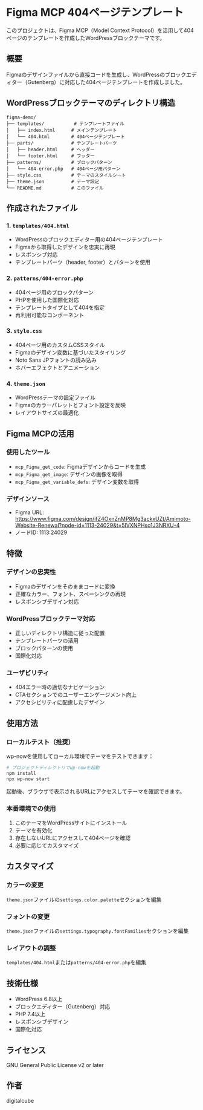 # Figma MCP 404ページテンプレート

このプロジェクトは、Figma MCP（Model Context Protocol）を活用して404ページのテンプレートを作成したWordPressブロックテーマです。

## 概要

Figmaのデザインファイルから直接コードを生成し、WordPressのブロックエディター（Gutenberg）に対応した404ページテンプレートを作成しました。

## WordPressブロックテーマのディレクトリ構造

```
figma-demo/
├── templates/           # テンプレートファイル
│   ├── index.html      # メインテンプレート
│   └── 404.html        # 404ページテンプレート
├── parts/              # テンプレートパーツ
│   ├── header.html     # ヘッダー
│   └── footer.html     # フッター
├── patterns/           # ブロックパターン
│   └── 404-error.php   # 404ページ用パターン
├── style.css           # テーマのスタイルシート
├── theme.json          # テーマ設定
└── README.md           # このファイル
```

## 作成されたファイル

### 1. `templates/404.html`
- WordPressのブロックエディター用の404ページテンプレート
- Figmaから取得したデザインを忠実に再現
- レスポンシブ対応
- テンプレートパーツ（header, footer）とパターンを使用

### 2. `patterns/404-error.php`
- 404ページ用のブロックパターン
- PHPを使用した国際化対応
- テンプレートタイプとして404を指定
- 再利用可能なコンポーネント

### 3. `style.css`
- 404ページ用のカスタムCSSスタイル
- Figmaのデザイン変数に基づいたスタイリング
- Noto Sans JPフォントの読み込み
- ホバーエフェクトとアニメーション

### 4. `theme.json`
- WordPressテーマの設定ファイル
- Figmaのカラーパレットとフォント設定を反映
- レイアウトサイズの最適化

## Figma MCPの活用

### 使用したツール
- `mcp_Figma_get_code`: Figmaデザインからコードを生成
- `mcp_Figma_get_image`: デザインの画像を取得
- `mcp_Figma_get_variable_defs`: デザイン変数を取得

### デザインソース
- Figma URL: https://www.figma.com/design/ifZ4OxnZnMP8Mg3ackxUZt/Amimoto-Website-Renewal?node-id=1113-24029&t=5lVXNPHso1J3NRXU-4
- ノードID: 1113:24029

## 特徴

### デザインの忠実性
- Figmaのデザインをそのままコードに変換
- 正確なカラー、フォント、スペーシングの再現
- レスポンシブデザイン対応

### WordPressブロックテーマ対応
- 正しいディレクトリ構造に従った配置
- テンプレートパーツの活用
- ブロックパターンの使用
- 国際化対応

### ユーザビリティ
- 404エラー時の適切なナビゲーション
- CTAセクションでのユーザーエンゲージメント向上
- アクセシビリティに配慮したデザイン

## 使用方法

### ローカルテスト（推奨）

wp-nowを使用してローカル環境でテーマをテストできます：

```bash
# プロジェクトディレクトリでwp-nowを起動
npm install
npx wp-now start
```

起動後、ブラウザで表示されるURLにアクセスしてテーマを確認できます。

### 本番環境での使用

1. このテーマをWordPressサイトにインストール
2. テーマを有効化
3. 存在しないURLにアクセスして404ページを確認
4. 必要に応じてカスタマイズ

## カスタマイズ

### カラーの変更
`theme.json`ファイルの`settings.color.palette`セクションを編集

### フォントの変更
`theme.json`ファイルの`settings.typography.fontFamilies`セクションを編集

### レイアウトの調整
`templates/404.html`または`patterns/404-error.php`を編集

## 技術仕様

- WordPress 6.8以上
- ブロックエディター（Gutenberg）対応
- PHP 7.4以上
- レスポンシブデザイン
- 国際化対応

## ライセンス

GNU General Public License v2 or later

## 作者

digitalcube 